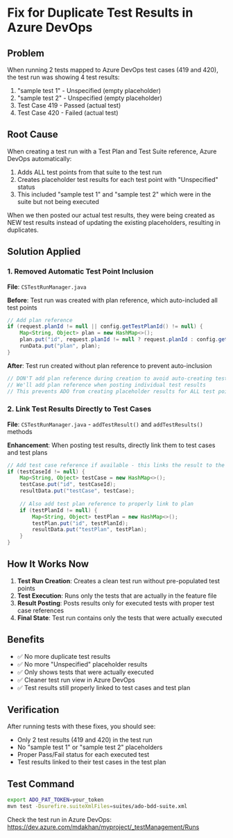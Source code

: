 # Fix for Duplicate Test Results in Azure DevOps

## Problem
When running 2 tests mapped to Azure DevOps test cases (419 and 420), the test run was showing 4 test results:
1. "sample test 1" - Unspecified (empty placeholder)
2. "sample test 2" - Unspecified (empty placeholder)  
3. Test Case 419 - Passed (actual test)
4. Test Case 420 - Failed (actual test)

## Root Cause
When creating a test run with a Test Plan and Test Suite reference, Azure DevOps automatically:
1. Adds ALL test points from that suite to the test run
2. Creates placeholder test results for each test point with "Unspecified" status
3. This included "sample test 1" and "sample test 2" which were in the suite but not being executed

When we then posted our actual test results, they were being created as NEW test results instead of updating the existing placeholders, resulting in duplicates.

## Solution Applied

### 1. Removed Automatic Test Point Inclusion
**File**: `CSTestRunManager.java`

**Before**: Test run was created with plan reference, which auto-included all test points
```java
// Add plan reference
if (request.planId != null || config.getTestPlanId() != null) {
    Map<String, Object> plan = new HashMap<>();
    plan.put("id", request.planId != null ? request.planId : config.getTestPlanId());
    runData.put("plan", plan);
}
```

**After**: Test run created without plan reference to prevent auto-inclusion
```java
// DON'T add plan reference during creation to avoid auto-creating test results
// We'll add plan reference when posting individual test results
// This prevents ADO from creating placeholder results for ALL test points in the suite
```

### 2. Link Test Results Directly to Test Cases
**File**: `CSTestRunManager.java` - `addTestResult()` and `addTestResults()` methods

**Enhancement**: When posting test results, directly link them to test cases and test plans
```java
// Add test case reference if available - this links the result to the test case
if (testCaseId != null) {
    Map<String, Object> testCase = new HashMap<>();
    testCase.put("id", testCaseId);
    resultData.put("testCase", testCase);
    
    // Also add test plan reference to properly link to plan
    if (testPlanId != null) {
        Map<String, Object> testPlan = new HashMap<>();
        testPlan.put("id", testPlanId);
        resultData.put("testPlan", testPlan);
    }
}
```

## How It Works Now

1. **Test Run Creation**: Creates a clean test run without pre-populated test points
2. **Test Execution**: Runs only the tests that are actually in the feature file
3. **Result Posting**: Posts results only for executed tests with proper test case references
4. **Final State**: Test run contains only the tests that were actually executed

## Benefits

- ✅ No more duplicate test results
- ✅ No more "Unspecified" placeholder results  
- ✅ Only shows tests that were actually executed
- ✅ Cleaner test run view in Azure DevOps
- ✅ Test results still properly linked to test cases and test plan

## Verification

After running tests with these fixes, you should see:
- Only 2 test results (419 and 420) in the test run
- No "sample test 1" or "sample test 2" placeholders
- Proper Pass/Fail status for each executed test
- Test results linked to their test cases in the test plan

## Test Command
```bash
export ADO_PAT_TOKEN=your_token
mvn test -Dsurefire.suiteXmlFiles=suites/ado-bdd-suite.xml
```

Check the test run in Azure DevOps:
https://dev.azure.com/mdakhan/myproject/_testManagement/Runs